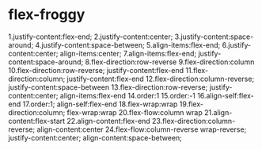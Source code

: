 # flex-froggy
1.justify-content:flex-end;
2.justify-content:center;
3.justify-content:space-around;
4.justify-content:space-between;
5.align-items:flex-end;
6.justify-content:center;
  align-items:center;
7.align-items:flex-end;
  justify-content:space-around;
8.flex-direction:row-reverse
9.flex-direction:column
10.flex-direction:row-reverse;
   justify-content:flex-end
11.flex-direction:column;
   justify-content:flex-end
12.flex-direction:column-reverse;
   justify-content:space-between
13.flex-direction:row-reverse;
   justify-content:center;
   align-items:flex-end
14.order:1
15.order:-1
16.align-self:flex-end
17.order:1;
   align-self:flex-end
18.flex-wrap:wrap
19.flex-direction:column;
   flex-wrap:wrap
20.flex-flow:column wrap
21.align-content:flex-start
22.align-content:flex-end
23.flex-direction:column-reverse;
   align-content:center
24.flex-flow:column-reverse wrap-reverse;
   justify-content:center;
   align-content:space-between;
